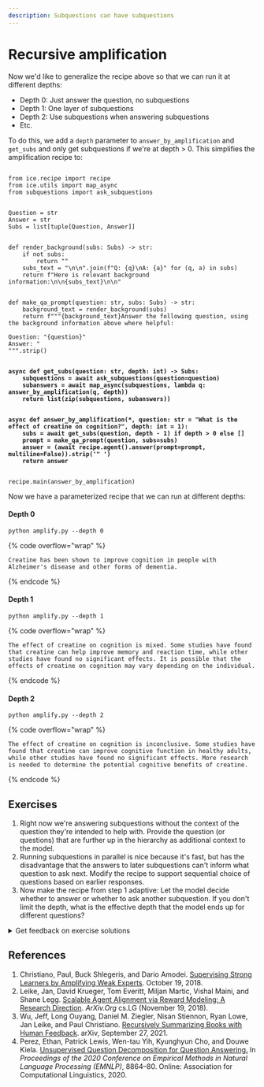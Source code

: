 ```yaml
---
description: Subquestions can have subquestions
---
```


# Recursive amplification

Now we'd like to generalize the recipe above so that we can run it at different depths:

* Depth 0: Just answer the question, no subquestions
* Depth 1: One layer of subquestions
* Depth 2: Use subquestions when answering subquestions
* Etc.

To do this, we add a `depth` parameter to `answer_by_amplification` and `get_subs` and only get subquestions if we're at depth > 0. This simplifies the amplification recipe to:

<pre class="language-python" data-title="amplify.py" data-overflow="wrap"><code class="lang-python">
from ice.recipe import recipe
from ice.utils import map_async
from subquestions import ask_subquestions


Question = str
Answer = str
Subs = list[tuple[Question, Answer]]


def render_background(subs: Subs) -> str:
    if not subs:
        return ""
    subs_text = "\n\n".join(f"Q: {q}\nA: {a}" for (q, a) in subs)
    return f"Here is relevant background information:\n\n{subs_text}\n\n"


def make_qa_prompt(question: str, subs: Subs) -> str:
    background_text = render_background(subs)
    return f"""{background_text}Answer the following question, using the background information above where helpful:

Question: "{question}"
Answer: "
""".strip()


<strong>async def get_subs(question: str, depth: int) -> Subs:
</strong><strong>    subquestions = await ask_subquestions(question=question)
</strong><strong>    subanswers = await map_async(subquestions, lambda q: answer_by_amplification(q, depth))
</strong><strong>    return list(zip(subquestions, subanswers))
</strong>

<strong>async def answer_by_amplification(*, question: str = "What is the effect of creatine on cognition?", depth: int = 1):
</strong><strong>    subs = await get_subs(question, depth - 1) if depth > 0 else []
</strong><strong>    prompt = make_qa_prompt(question, subs=subs)
</strong><strong>    answer = (await recipe.agent().answer(prompt=prompt, multiline=False)).strip('" ')
</strong><strong>    return answer
</strong>

recipe.main(answer_by_amplification)</code></pre>

Now we have a parameterized recipe that we can run at different depths:

#### Depth 0

```shell
python amplify.py --depth 0
```

{% code overflow="wrap" %}
```
Creatine has been shown to improve cognition in people with Alzheimer's disease and other forms of dementia.
```
{% endcode %}

#### Depth 1

```shell
python amplify.py --depth 1
```

{% code overflow="wrap" %}
```
The effect of creatine on cognition is mixed. Some studies have found that creatine can help improve memory and reaction time, while other studies have found no significant effects. It is possible that the effects of creatine on cognition may vary depending on the individual.
```
{% endcode %}

#### Depth 2

```shell
python amplify.py --depth 2
```

{% code overflow="wrap" %}
```
The effect of creatine on cognition is inconclusive. Some studies have found that creatine can improve cognitive function in healthy adults, while other studies have found no significant effects. More research is needed to determine the potential cognitive benefits of creatine.
```
{% endcode %}

## Exercises

1. Right now we're answering subquestions without the context of the question they're intended to help with. Provide the question (or questions) that are further up in the hierarchy as additional context to the model.
2. Running subquestions in parallel is nice because it's fast, but has the disadvantage that the answers to later subquestions can't inform what question to ask next. Modify the recipe to support sequential choice of questions based on earlier responses.
3. Now make the recipe from step 1 adaptive: Let the model decide whether to answer or whether to ask another subquestion. If you don't limit the depth, what is the effective depth that the model ends up for different questions?

<details>

<summary>Get feedback on exercise solutions</summary>

If you want feedback on your exercise solutions, submit them through [this form](https://docs.google.com/forms/d/e/1FAIpQLSdNNHeQAT7GIzn4tdsVYCkrVEPMNaZmBFkZCAJdvTvLzUAnzQ/viewform). We—the team at Ought—are happy to give our quick take on whether you missed any interesting ideas.

</details>

## References

1. Christiano, Paul, Buck Shlegeris, and Dario Amodei. [Supervising Strong Learners by Amplifying Weak Experts](https://arxiv.org/abs/1810.08575). October 19, 2018.
2. Leike, Jan, David Krueger, Tom Everitt, Miljan Martic, Vishal Maini, and Shane Legg. [Scalable Agent Alignment via Reward Modeling: A Research Direction](https://arxiv.org/abs/1811.07871). _ArXiv.Org_ cs.LG (November 19, 2018).
3. Wu, Jeff, Long Ouyang, Daniel M. Ziegler, Nisan Stiennon, Ryan Lowe, Jan Leike, and Paul Christiano. [Recursively Summarizing Books with Human Feedback](http://arxiv.org/abs/2109.10862). arXiv, September 27, 2021.
4. Perez, Ethan, Patrick Lewis, Wen-tau Yih, Kyunghyun Cho, and Douwe Kiela. [Unsupervised Question Decomposition for Question Answering.](https://aclanthology.org/2020.emnlp-main.713.pdf) In _Proceedings of the 2020 Conference on Empirical Methods in Natural Language Processing (EMNLP)_, 8864–80. Online: Association for Computational Linguistics, 2020.
